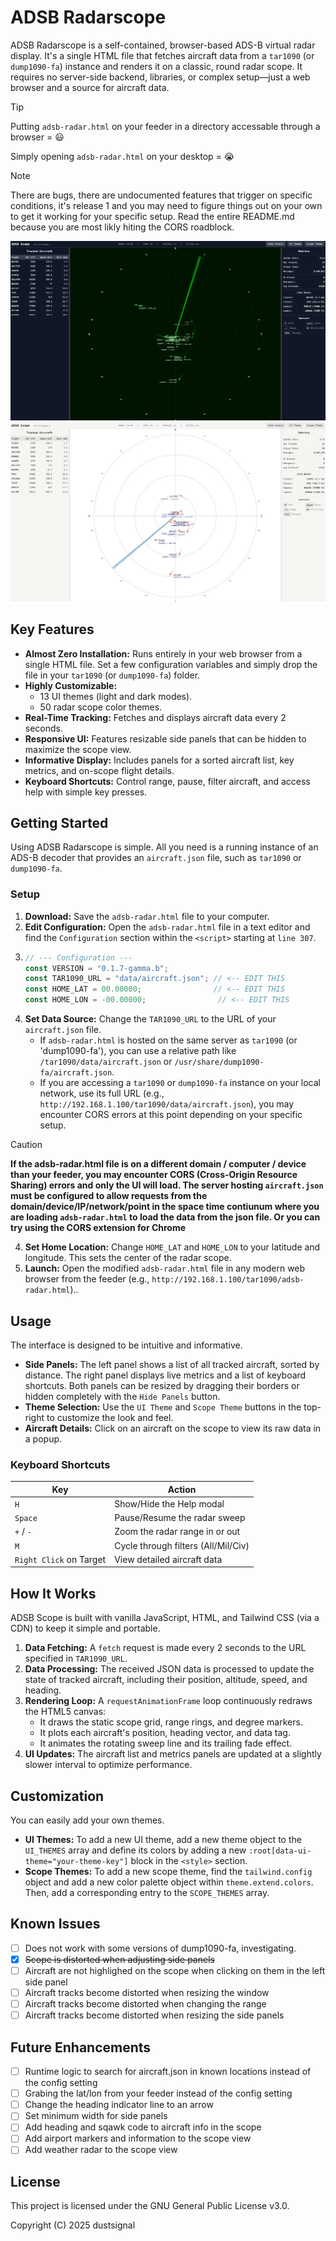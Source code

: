 # ADSB Radarscope

ADSB Radarscope is a self-contained, browser-based ADS-B virtual radar display. It's a single HTML file that fetches aircraft data from a ```tar1090``` (or ```dump1090-fa```) instance and renders it on a classic, round radar scope. It requires no server-side backend, libraries, or complex setup—just a web browser and a source for aircraft data.

> [!TIP]
> Putting `adsb-radar.html` on your feeder in a directory accessable through a browser = 😃
> 
> Simply opening `adsb-radar.html` on your desktop = 😭

> [!NOTE]
> There are bugs, there are undocumented features that trigger on specific conditions, it's release 1 and you may need to figure things out on your own to get it working for your specific setup. Read the entire README.md because you are most likly hiting the CORS roadblock.

![Screenshot of ADSB Scope.](/assets/adsb-scope.webp) 
![Screenshot of ADSB Scope Light Mode.](/assets/adsb-scope-light.webp)

## Key Features

* **Almost Zero Installation:** Runs entirely in your web browser from a single HTML file. Set a few configuration variables and simply drop the file in your ```tar1090``` (or ```dump1090-fa```) folder.
* **Highly Customizable:**
  * 13 UI themes (light and dark modes).
  * 50 radar scope color themes.
* **Real-Time Tracking:** Fetches and displays aircraft data every 2 seconds.
* **Responsive UI:** Features resizable side panels that can be hidden to maximize the scope view.
* **Informative Display:** Includes panels for a sorted aircraft list, key metrics, and on-scope flight details.
* **Keyboard Shortcuts:** Control range, pause, filter aircraft, and access help with simple key presses.

## Getting Started

Using ADSB Radarscope is simple. All you need is a running instance of an ADS-B decoder that provides an ```aircraft.json``` file, such as ```tar1090``` or ```dump1090-fa```.

### Setup

1. **Download:** Save the ```adsb-radar.html``` file to your computer.
2. **Edit Configuration:** Open the ```adsb-radar.html``` file in a text editor and find the ```Configuration``` section within the ```<script>``` starting at `line 307`.
3. 
   ```javascript
   // --- Configuration ---
   const VERSION = "0.1.7-gamma.b";
   const TAR1090_URL = "data/aircraft.json"; // <-- EDIT THIS
   const HOME_LAT = 00.00000;                // <-- EDIT THIS
   const HOME_LON = -00.00000;                // <-- EDIT THIS
   ```
4. **Set Data Source:** Change the `TAR1090_URL` to the URL of your `aircraft.json` file.
   * If ```adsb-radar.html``` is hosted on the same server as ```tar1090``` (or 'dump1090-fa'), you can use a relative path like ```/tar1090/data/aircraft.json``` or ```/usr/share/dump1090-fa/aircraft.json```.
   * If you are accessing a ```tar1090``` or ```dump1090-fa``` instance on your local network, use its full URL (e.g., ```http://192.168.1.100/tar1090/data/aircraft.json```), you may encounter CORS errors at this point depending on your specific setup.
> [!CAUTION]
> **If the adsb-radar.html file is on a different domain / computer / device than your feeder, you may encounter CORS (Cross-Origin Resource Sharing) errors and only the UI will load. The server hosting ```aircraft.json``` must be configured to allow requests from the domain/device/IP/network/point in the space time contiunum where you are loading ```adsb-radar.html``` to load the data from the json file. Or you can try using the CORS extension for Chrome**

4. **Set Home Location:** Change `HOME_LAT` and `HOME_LON` to your latitude and longitude. This sets the center of the radar scope.
5. **Launch:** Open the modified ```adsb-radar.html``` file in any modern web browser from the feeder (e.g., ```http://192.168.1.100/tar1090/adsb-radar.html```)..

## Usage

The interface is designed to be intuitive and informative.

* **Side Panels:** The left panel shows a list of all tracked aircraft, sorted by distance. The right panel displays live metrics and a list of keyboard shortcuts. Both panels can be resized by dragging their borders or hidden completely with the ```Hide Panels``` button.
* **Theme Selection:** Use the ```UI Theme``` and ```Scope Theme``` buttons in the top-right to customize the look and feel.
* **Aircraft Details:** Click on an aircraft on the scope to view its raw data in a popup.

### Keyboard Shortcuts

| Key               | Action                               |
| ----------------- | ------------------------------------ |
| ` H `              | Show/Hide the Help modal             |
| ` Space `          | Pause/Resume the radar sweep         |
| ` + ` / `- `         | Zoom the radar range in or out       |
| ` M `               | Cycle through filters (All/Mil/Civ)  |
| ` Right Click ` on Target | View detailed aircraft data          |

## How It Works

ADSB Scope is built with vanilla JavaScript, HTML, and Tailwind CSS (via a CDN) to keep it simple and portable.

1. **Data Fetching:** A `fetch` request is made every 2 seconds to the URL specified in `TAR1090_URL`.
2. **Data Processing:** The received JSON data is processed to update the state of tracked aircraft, including their position, altitude, speed, and heading.
3. **Rendering Loop:** A `requestAnimationFrame` loop continuously redraws the HTML5 canvas:
   * It draws the static scope grid, range rings, and degree markers.
   * It plots each aircraft's position, heading vector, and data tag.
   * It animates the rotating sweep line and its trailing fade effect.
4. **UI Updates:** The aircraft list and metrics panels are updated at a slightly slower interval to optimize performance.

## Customization

You can easily add your own themes.

* **UI Themes:** To add a new UI theme, add a new theme object to the `UI_THEMES` array and define its colors by adding a new `:root[data-ui-theme="your-theme-key"]` block in the `<style>` section.
* **Scope Themes:** To add a new scope theme, find the `tailwind.config` object and add a new color palette object within `theme.extend.colors`. Then, add a corresponding entry to the `SCOPE_THEMES` array.

## Known Issues

- [ ] Does not work with some versions of dump1090-fa, investigating.
- [x] ~~Scope is distorted when adjusting side panels~~
- [ ] Aircraft are not highlighed on the scope when clicking on them in the left side panel
- [ ] Aircraft tracks become distorted when resizing the window
- [ ] Aircraft tracks become distorted when changing the range
- [ ] Aircraft tracks become distorted when resizing the side panels

## Future Enhancements

- [ ] Runtime logic to search for aircraft.json in known locations instead of the config setting
- [ ] Grabing the lat/lon from your feeder instead of the config setting
- [ ] Change the heading indicator line to an arrow
- [ ] Set minimum width for side panels
- [ ] Add heading and sqawk code to aircraft info in the scope
- [ ] Add airport markers and information to the scope view
- [ ] Add weather radar to the scope view

## License

This project is licensed under the GNU General Public License v3.0.

Copyright (C) 2025 dustsignal
